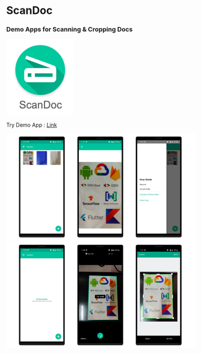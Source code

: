 # ScanDoc
### Demo Apps for Scanning & Cropping Docs

![alt text](https://github.com/KPS250/ScanDoc/blob/master/app/screenshots/screenshot_0.png?style=centerme)  

Try Demo App : <a href='https://install.appcenter.ms/users/kps250/apps/scandoc/distribution_groups/public'> Link </a>


![alt text](https://github.com/KPS250/ScanDoc/blob/master/app/screenshots/screenshot_1.png)
![alt text](https://github.com/KPS250/ScanDoc/blob/master/app/screenshots/screenshot_2.png)
